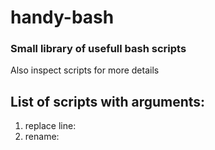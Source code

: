 # handy-bash
### Small library of usefull bash scripts
Also inspect scripts for more details


List of scripts with arguments:
-------------------------------
1. replace line: <line number> <text to be put> <extension without dot>
2. rename: <initial extension> <target extension> 
